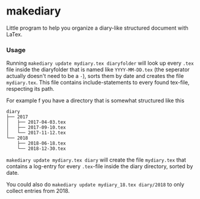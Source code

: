 # makediary
Little program to help you organize a diary-like structured document with LaTex.

### Usage
Running `makediary update mydiary.tex diaryfolder` will look up every `.tex` file inside the diaryfolder that is named like `YYYY-MM-DD.tex` (the seperator actually doesn't need to be a `-`), sorts them by date and creates the file `mydiary.tex`.
This file contains include-statements to every found tex-file, respecting its path.

For example f you have a directory that is somewhat structured like this
```
diary
├── 2017
│   ├── 2017-04-03.tex
│   ├── 2017-09-10.tex
│   └── 2017-11-12.tex
└── 2018
    ├── 2018-06-18.tex
    └── 2018-12-30.tex

```
`makediary update mydiary.tex diary` will create the file `mydiary.tex` that contains a log-entry for every `.tex`-file inside the diary directory, sorted by date.

You could also do `makediary update mydiary_18.tex diary/2018` to only collect entries from 2018.
